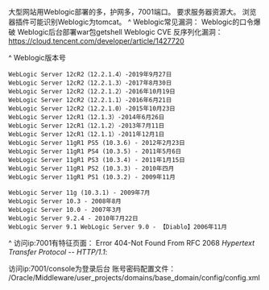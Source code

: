 大型网站用Weblogic部署的多，护网多，7001端口。
要求服务器资源大。
浏览器插件可能识别Weblogic为tomcat。
^
Weblogic常见漏洞：
Weblogic的口令爆破
Weblogic后台部署war包getshell
Weblogic CVE 反序列化漏洞：<https://cloud.tencent.com/developer/article/1427720>

^
Weblogic版本号
```
WebLogic Server 12cR2（12.2.1.4）-2019年9月27日 
WebLogic Server 12cR2（12.2.1.3）-2017年8月30日 
WebLogic Server 12cR2（12.2.1.2）-2016年10月19日 
WebLogic Server 12cR2（12.2.1.1）-2016年6月21日 
WebLogic Server 12cR2（12.2.1.0）-2015年10月23日 
WebLogic Server 12cR1（12.1.3）-2014年6月26日 
WebLogic Server 12cR1（12.1.2）-2013年7月11日 
WebLogic Server 12cR1（12.1.1）-2011年12月1日 
WebLogic Server 11gR1 PS5 (10.3.6) - 2012年2月23日 
WebLogic Server 11gR1 PS4 (10.3.5) - 2011年5月6日 
WebLogic Server 11gR1 PS3 (10.3.4) - 2011年1月15日 
WebLogic Server 11gR1 PS2 (10.3.3) - 2010年四月 
WebLogic Server 11gR1 PS1 (10.3.2) - 2009年11月

WebLogic Server 11g (10.3.1) - 2009年7月
WebLogic Server 10.3 - 2008年8月 
WebLogic Server 10.0 - 2007年3月 
WebLogic Server 9.2.4 - 2010年7月22日 
WebLogic Server 9.1 WebLogic Server 9.0 - 【Diablo】2006年11月 
```

^
访问ip:7001有特征页面：
Error 404-Not Found
From RFC 2068 *Hypertext Transfer Protocol -- HTTP/1.1*:

访问ip:7001/console为登录后台
账号密码配置文件：
/Oracle/Middleware/user_projects/domains/base_domain/config/config.xml
